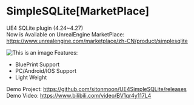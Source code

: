 # SimpleSQLite[MarketPlace] 
UE4 SQLite plugin  (4.24~4.27)  <br> Now is Available on UnrealEngine MarketPlace: <br> https://www.unrealengine.com/marketplace/zh-CN/product/simplesqlite <br>

![This is an image](https://github.com/sitonmoon/UE4SimpleSQLite/blob/main/Demo1.png)
Features:
- BluePrint Support
- PC/Android/IOS Support
- Light Weight

Demo Project: https://github.com/sitonmoon/UE4SimpleSQLite/releases <br>
Demo Video: https://www.bilibili.com/video/BV1qr4y117L4
